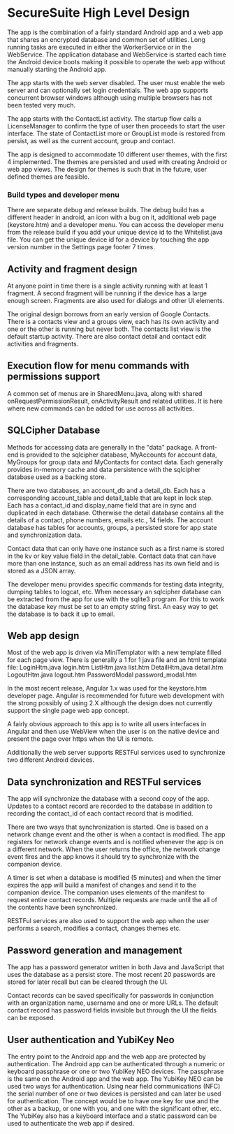# SecureSuite High Level Design

The app is the combination of a fairly standard Android app and a web app that shares an encrypted 
database and common set of utilities. Long running tasks are executed in either the WorkerService 
or in the WebService.  The application database and WebService is started each time the Android
device boots making it possible to operate the web app without manually starting the Android app.

The app starts with the web server disabled. The user must enable the web server and can optionally
set login credentials. The web app supports concurrent browser windows although using multiple
browsers has not been tested very much.

The app starts with the ContactList activity. The startup flow calls a LicenseManager to confirm
the type of user then proceeds to start the user interface. The state of ContactList more or 
GroupList mode is restored from persist, as well as the current account, group and contact.

The app is designed to accommodate 10 different user themes, with the first 4 implemented. The themes
are persisted and used with creating Android or web app views. The design for themes is such that in
the future, user defined themes are feasible.

### Build types and developer menu

There are separate debug and release builds. The debug build has a different header in android,
an icon with a bug on it, additional web page (keystore.htm) and a developer menu. You can 
access the developer menu from the release build if you add your unique device id to the 
Whitelist.java file. You can get the unique device id for a device by touching the app version
number in the Settings page footer 7 times.

## Activity and fragment design

At anyone point in time there is a single activity running with at least 1 fragment. 
A second fragment will be running if the device has a large enough screen.
Fragments are also used for dialogs and other UI elements.

The original design borrows from an early version of Google Contacts. There is a
contacts view and a groups view, each has its own activity and one or the other is running
but never both. The contacts list view is the default startup activity. There are also
contact detail and contact edit activities and fragments.

## Execution flow for menu commands with permissions support

A common set of menus are in SharedMenu.java, along with shared onRequestPermissionResult, 
onActivityResult and related utilities. It is here where new commands can be added for use
across all activities.

## SQLCipher Database
Methods for accessing data are generally in the "data" package. A front-end is provided to the 
sqlcipher database, MyAccounts for account data, MyGroups for group data and MyContacts for 
contact data. Each generally provides in-memory cache and data persistence with the sqlcipher
database used as a backing store.

There are two databases, an account_db and a detail_db.  Each has a corresponding account_table
and detail_table that are kept in lock step. Each has a contact_id and display_name field that
are in sync and duplicated in each database. Otherwise the detail database contains all the details
of a contact, phone numbers, emails etc., 14 fields. The account database has tables for accounts, 
groups, a persisted store for app state and synchronization data.

Contact data that can only have one instance such as a first name is stored in the kv or key value
field in the detail_table. Contact data that can have more than one instance, such as an email 
address has its own field and is stored as a JSON array.

The developer menu provides specific commands for testing data integrity, dumping tables
to logcat, etc. When necessary an sqlcipher database can be extracted from the app for 
use with the sqlite3 program. For this to work the database key must be set to an empty string
first. An easy way to get the database is to back it up to email.


## Web app design

Most of the web app is driven via MiniTemplator with a new template filled for each page view.
There is generally a 1 for 1 java file and an html template file:
LoginHtm.java   login.htm
ListHtm.java    list.htm
DetailHtm.java  detail.htm
LogoutHtm.java  logout.htm
PasswordModal   password_modal.htm

In the most recent release, Angular 1.x was used for the keystore.htm developer page. 
Angular is recommended for future web development with the strong possibly of using 2.X although
the design does not currently support the single page web app concept.

A fairly obvious approach to this app is to write all users interfaces in Angular and then
use WebView when the user is on the native device and present the page over https when
the UI is remote.

Additionally the web server supports RESTFul services used to synchronize two different
Android devices. 

## Data synchronization and RESTFul services

The app will synchronize the database with a second copy of the app. Updates to a contact record
are recorded to the database in addition to recording the contact_id of each contact record
that is modified. 

There are two ways that synchronization is started. One is based on a network change event and
the other is when a contact is modified. The app registers for network change events and is notified
whenever the app is on a different network. When the user returns the office, the network change
event fires and the app knows it should try to synchronize with the companion device.

A timer is set when a database is modified (5 minutes) and when the timer 
expires the app will build a manifest of changes and send it to the companion device. The companion
uses elements of the manifest to request entire contact records. Multiple requests are made until
the all of the contents have been synchronized. 

RESTFul services are also used to support the web app when the user performs a search, modifies a 
contact, changes themes etc.

## Password generation and management

The app has a password generator written in both Java and JavaScript that uses the database
as a persist store. The most recent 20 passwords are stored for later recall but can be
cleared through the UI.  

Contact records can be saved specifically for passwords in conjunction with an organization name,
username and one or more URLs. The default contact record has password fields invisible but through
the UI the fields can be exposed.

## User authentication and YubiKey Neo

The entry point to the Android app and the web app are protected by authentication. The Android app
can be authenticated through a numeric or keyboard passphrase or one or two YubiKey NEO devices.
The passphrase is the same on the Android app and the web app.  The YubiKey NEO can be used two
ways for authentication. Using near field communications (NFC) the serial number of one or two
devices is persisted and can later be used for authentication. The concept would be to have one key
for use and the other as a backup, or one with you, and one with the significant other, etc. The 
YubiKey also has a keyboard interface and a static password can be used to authenticate the web app
if desired.


